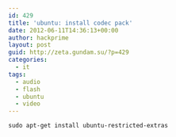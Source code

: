 ```yaml
---
id: 429
title: 'ubuntu: install codec pack'
date: 2012-06-11T14:36:13+00:00
author: hackprime
layout: post
guid: http://zeta.gundam.su/?p=429
categories:
  - it
tags:
  - audio
  - flash
  - ubuntu
  - video
---
```


```
sudo apt-get install ubuntu-restricted-extras
```
